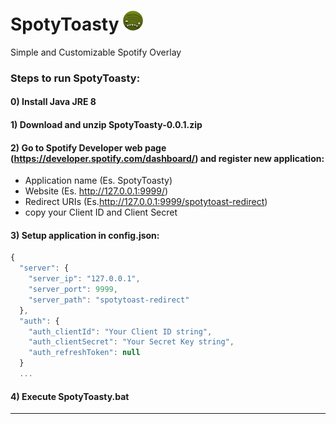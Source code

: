 # SpotyToasty ![alt text](https://github.com/dandag/SpotyToasty/blob/master/src/main/resources/img/spotytoasty.png "SpotyToasty")
Simple and Customizable Spotify Overlay

### Steps to run SpotyToasty:

#### 0) Install Java JRE 8

#### 1) Download and unzip SpotyToasty-0.0.1.zip

#### 2) Go to Spotify Developer web page (https://developer.spotify.com/dashboard/) and register new application:

* Application name (Es. SpotyToasty)
* Website (Es. http://127.0.0.1:9999/)
* Redirect URIs (Es.http://127.0.0.1:9999/spotytoast-redirect)
* copy your Client ID and Client Secret

#### 3) Setup application in config.json:

```javascript
{
  "server": {
    "server_ip": "127.0.0.1",
    "server_port": 9999,
    "server_path": "spotytoast-redirect"
  },
  "auth": {
    "auth_clientId": "Your Client ID string",
    "auth_clientSecret": "Your Secret Key string",
    "auth_refreshToken": null
  }
  ...
```
  
#### 4) Execute SpotyToasty.bat

___

